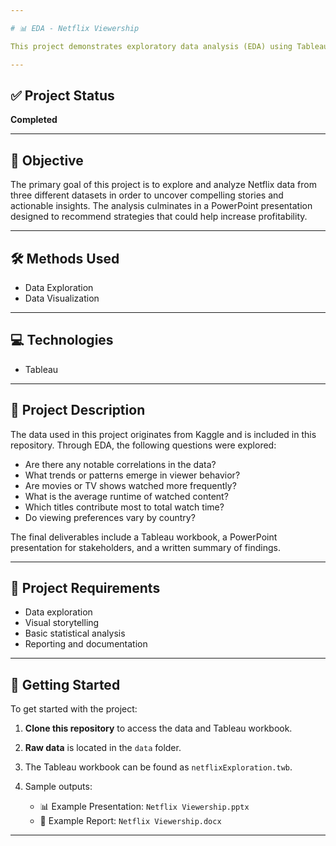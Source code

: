 ```yaml
---

# 📊 EDA - Netflix Viewership

This project demonstrates exploratory data analysis (EDA) using Tableau to uncover insights from Netflix viewership data.

---
```


## ✅ Project Status

**Completed**

---

## 🎯 Objective

The primary goal of this project is to explore and analyze Netflix data from three different datasets in order to uncover compelling stories and actionable insights. The analysis culminates in a PowerPoint presentation designed to recommend strategies that could help increase profitability.

---

## 🛠️ Methods Used

* Data Exploration
* Data Visualization

---

## 💻 Technologies

* Tableau

---

## 📄 Project Description

The data used in this project originates from Kaggle and is included in this repository. Through EDA, the following questions were explored:

* Are there any notable correlations in the data?
* What trends or patterns emerge in viewer behavior?
* Are movies or TV shows watched more frequently?
* What is the average runtime of watched content?
* Which titles contribute most to total watch time?
* Do viewing preferences vary by country?

The final deliverables include a Tableau workbook, a PowerPoint presentation for stakeholders, and a written summary of findings.

---

## 📌 Project Requirements

* Data exploration
* Visual storytelling
* Basic statistical analysis
* Reporting and documentation

---

## 🚀 Getting Started

To get started with the project:

1. **Clone this repository** to access the data and Tableau workbook.
2. **Raw data** is located in the `data` folder.
3. The Tableau workbook can be found as `netflixExploration.twb`.
4. Sample outputs:

   * 📊 Example Presentation: `Netflix Viewership.pptx`
   * 📝 Example Report: `Netflix Viewership.docx`

---

